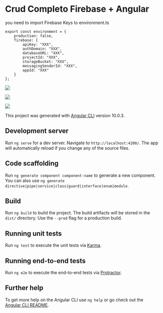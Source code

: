 # Crud Completo Firebase + Angular

you need to import Firebase Keys to environment.ts

```
export const environment = {
    production: false,
    firebase: {
        apiKey: "XXX",
        authDomain: "XXX",
        databaseURL: "XXX",
        projectId: "XXX",
        storageBucket: "XXX",
        messagingSenderId: "XXX",
        appId: "XXX"
    }
};
```
![](https://peralstudio.com/assets/images/crudangular1.png)


![](https://peralstudio.com/assets/images/crudangular2.png)


![](https://peralstudio.com/assets/images/crudangular3.png)


This project was generated with [Angular CLI](https://github.com/angular/angular-cli) version 10.0.3.

## Development server

Run `ng serve` for a dev server. Navigate to `http://localhost:4200/`. The app will automatically reload if you change any of the source files.

## Code scaffolding

Run `ng generate component component-name` to generate a new component. You can also use `ng generate directive|pipe|service|class|guard|interface|enum|module`.

## Build

Run `ng build` to build the project. The build artifacts will be stored in the `dist/` directory. Use the `--prod` flag for a production build.

## Running unit tests

Run `ng test` to execute the unit tests via [Karma](https://karma-runner.github.io).

## Running end-to-end tests

Run `ng e2e` to execute the end-to-end tests via [Protractor](http://www.protractortest.org/).

## Further help

To get more help on the Angular CLI use `ng help` or go check out the [Angular CLI README](https://github.com/angular/angular-cli/blob/master/README.md).

